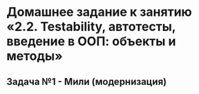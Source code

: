 # Домашнее задание к занятию «2.2. Testability, автотесты, введение в ООП: объекты и методы»

## Задача №1 - Мили (модернизация)